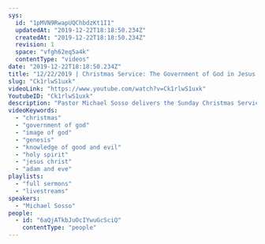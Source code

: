 ```yaml
---
sys:
  id: "1pMVN9RwapUQChbdzKt1I1"
  updatedAt: "2019-12-22T18:18:50.234Z"
  createdAt: "2019-12-22T18:18:50.234Z"
  revision: 1
  space: "vfgh62eq5a4k"
  contentType: "videos"
date: "2019-12-22T18:18:50.234Z"
title: "12/22/2019 | Christmas Service: The Government of God in Jesus Christ (Pastor Mike Sosso)"
slug: "Ck1rlwS1uxk"
videoLink: "https://www.youtube.com/watch?v=Ck1rlwS1uxk"
YoutubeID: "Ck1rlwS1uxk"
description: "Pastor Michael Sosso delivers the Sunday Christmas Service at Freedom Fellowship Church International on December 22nd 2019"
videoKeywords:
  - "christmas"
  - "government of god"
  - "image of god"
  - "genesis"
  - "knowledge of good and evil"
  - "holy spirit"
  - "jesus christ"
  - "adam and eve"
playlists:
  - "full sermons"
  - "livestreams"
speakers:
  - "Michael Sosso"
people:
  - id: "6aQjATkbJuOcIYwuGcSciQ"
    contentType: "people"
---
```

